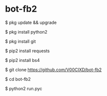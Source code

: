 # bot-fb2

$ pkg update && upgrade

$ pkg install python2

$ pkg install git

$ pip2 install requests

$ pip2 install bs4

$ git clone https://github.com/V00CIXD/bot-fb2

$ cd bot-fb2

$ python2 run.pyc
